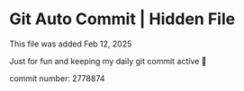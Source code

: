 # Git Auto Commit | Hidden File

This file was added Feb 12, 2025

Just for fun and keeping my daily git commit active 🤪

commit number: 2778874
